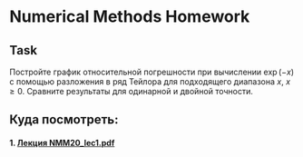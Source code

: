 # Numerical Methods Homework

## Task
Постройте график относительной погрешности при вычислении $\exp(-x)$ с помощью разложения в ряд Тейлора для подходящего диапазона $x$, $x \geq 0$. Сравните результаты для одинарной и двойной точности.

## Куда посмотреть:

#### 1. [Лекция NMM20_lec1.pdf](/slides/NMM20_lec1.pdf)


